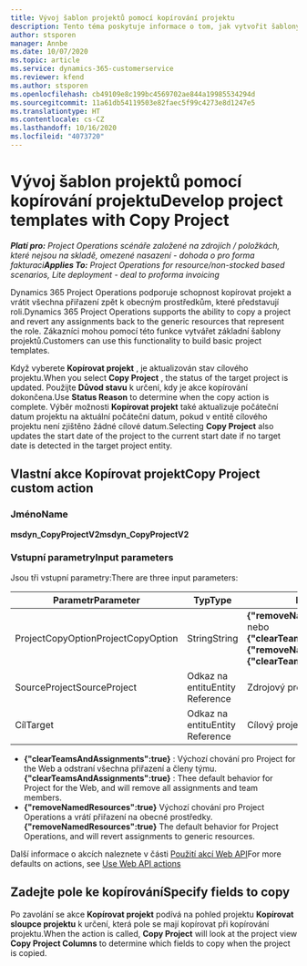 ```yaml
---
title: Vývoj šablon projektů pomocí kopírování projektu
description: Tento téma poskytuje informace o tom, jak vytvořit šablony projektu pomocí vlastní akce Kopírovat projekt.
author: stsporen
manager: Annbe
ms.date: 10/07/2020
ms.topic: article
ms.service: dynamics-365-customerservice
ms.reviewer: kfend
ms.author: stsporen
ms.openlocfilehash: cb49109e8c199bc4569702ae844a19985534294d
ms.sourcegitcommit: 11a61db54119503e82faec5f99c4273e8d1247e5
ms.translationtype: HT
ms.contentlocale: cs-CZ
ms.lasthandoff: 10/16/2020
ms.locfileid: "4073720"
---
```

# <a name="develop-project-templates-with-copy-project"></a><span data-ttu-id="00644-103">Vývoj šablon projektů pomocí kopírování projektu</span><span class="sxs-lookup"><span data-stu-id="00644-103">Develop project templates with Copy Project</span></span>

<span data-ttu-id="00644-104">_**Platí pro:** Project Operations scénáře založené na zdrojích / položkách, které nejsou na skladě, omezené nasazení - dohoda o pro forma fakturaci_</span><span class="sxs-lookup"><span data-stu-id="00644-104">_**Applies To:** Project Operations for resource/non-stocked based scenarios, Lite deployment - deal to proforma invoicing_</span></span>

<span data-ttu-id="00644-105">Dynamics 365 Project Operations podporuje schopnost kopírovat projekt a vrátit všechna přiřazení zpět k obecným prostředkům, které představují roli.</span><span class="sxs-lookup"><span data-stu-id="00644-105">Dynamics 365 Project Operations supports the ability to copy a project and revert any assignments back to the generic resources that represent the role.</span></span> <span data-ttu-id="00644-106">Zákazníci mohou pomocí této funkce vytvářet základní šablony projektů.</span><span class="sxs-lookup"><span data-stu-id="00644-106">Customers can use this functionality to build basic project templates.</span></span>

<span data-ttu-id="00644-107">Když vyberete **Kopírovat projekt** , je aktualizován stav cílového projektu.</span><span class="sxs-lookup"><span data-stu-id="00644-107">When you select **Copy Project** , the status of the target project is updated.</span></span> <span data-ttu-id="00644-108">Použijte **Důvod stavu** k určení, kdy je akce kopírování dokončena.</span><span class="sxs-lookup"><span data-stu-id="00644-108">Use **Status Reason** to determine when the copy action is complete.</span></span> <span data-ttu-id="00644-109">Výběr možnosti **Kopírovat projekt** také aktualizuje počáteční datum projektu na aktuální počáteční datum, pokud v entitě cílového projektu není zjištěno žádné cílové datum.</span><span class="sxs-lookup"><span data-stu-id="00644-109">Selecting **Copy Project** also updates the start date of the project to the current start date if no target date is detected in the target project entity.</span></span>

## <a name="copy-project-custom-action"></a><span data-ttu-id="00644-110">Vlastní akce Kopírovat projekt</span><span class="sxs-lookup"><span data-stu-id="00644-110">Copy Project custom action</span></span> 

### <a name="name"></a><span data-ttu-id="00644-111">Jméno</span><span class="sxs-lookup"><span data-stu-id="00644-111">Name</span></span> 

<span data-ttu-id="00644-112">**msdyn_CopyProjectV2**</span><span class="sxs-lookup"><span data-stu-id="00644-112">**msdyn_CopyProjectV2**</span></span>

### <a name="input-parameters"></a><span data-ttu-id="00644-113">Vstupní parametry</span><span class="sxs-lookup"><span data-stu-id="00644-113">Input parameters</span></span>
<span data-ttu-id="00644-114">Jsou tři vstupní parametry:</span><span class="sxs-lookup"><span data-stu-id="00644-114">There are three input parameters:</span></span>

| <span data-ttu-id="00644-115">Parametr</span><span class="sxs-lookup"><span data-stu-id="00644-115">Parameter</span></span>          | <span data-ttu-id="00644-116">Typ</span><span class="sxs-lookup"><span data-stu-id="00644-116">Type</span></span>   | <span data-ttu-id="00644-117">Hodnoty</span><span class="sxs-lookup"><span data-stu-id="00644-117">Values</span></span>                                                   | 
|--------------------|--------|----------------------------------------------------------|
| <span data-ttu-id="00644-118">ProjectCopyOption</span><span class="sxs-lookup"><span data-stu-id="00644-118">ProjectCopyOption</span></span>  | <span data-ttu-id="00644-119">String</span><span class="sxs-lookup"><span data-stu-id="00644-119">String</span></span> | <span data-ttu-id="00644-120">**{"removeNamedResources":true}** nebo **{"clearTeamsAndAssignments":true}**</span><span class="sxs-lookup"><span data-stu-id="00644-120">**{"removeNamedResources":true}** or **{"clearTeamsAndAssignments":true}**</span></span> |
| <span data-ttu-id="00644-121">SourceProject</span><span class="sxs-lookup"><span data-stu-id="00644-121">SourceProject</span></span>      | <span data-ttu-id="00644-122">Odkaz na entitu</span><span class="sxs-lookup"><span data-stu-id="00644-122">Entity Reference</span></span> | <span data-ttu-id="00644-123">Zdrojový projekt</span><span class="sxs-lookup"><span data-stu-id="00644-123">Source Project</span></span> |
| <span data-ttu-id="00644-124">Cíl</span><span class="sxs-lookup"><span data-stu-id="00644-124">Target</span></span>             | <span data-ttu-id="00644-125">Odkaz na entitu</span><span class="sxs-lookup"><span data-stu-id="00644-125">Entity Reference</span></span> | <span data-ttu-id="00644-126">Cílový projekt</span><span class="sxs-lookup"><span data-stu-id="00644-126">Target Project</span></span> |


- <span data-ttu-id="00644-127">**{"clearTeamsAndAssignments":true}** : Výchozí chování pro Project for the Web a odstraní všechna přiřazení a členy týmu.</span><span class="sxs-lookup"><span data-stu-id="00644-127">**{"clearTeamsAndAssignments":true}** : Thee default behavior for Project for the Web, and will remove all assignments and team members.</span></span>
- <span data-ttu-id="00644-128">**{"removeNamedResources":true}** Výchozí chování pro Project Operations a vrátí přiřazení na obecné prostředky.</span><span class="sxs-lookup"><span data-stu-id="00644-128">**{"removeNamedResources":true}** The default behavior for Project Operations, and will revert assignments to generic resources.</span></span>

<span data-ttu-id="00644-129">Další informace o akcích naleznete v části [Použití akcí Web API](https://docs.microsoft.com/powerapps/developer/common-data-service/webapi/use-web-api-actions)</span><span class="sxs-lookup"><span data-stu-id="00644-129">For more defaults on actions, see [Use Web API actions](https://docs.microsoft.com/powerapps/developer/common-data-service/webapi/use-web-api-actions)</span></span>

## <a name="specify-fields-to-copy"></a><span data-ttu-id="00644-130">Zadejte pole ke kopírování</span><span class="sxs-lookup"><span data-stu-id="00644-130">Specify fields to copy</span></span> 
<span data-ttu-id="00644-131">Po zavolání se akce **Kopírovat projekt** podívá na pohled projektu **Kopírovat sloupce projektu** k určení, která pole se mají kopírovat při kopírování projektu.</span><span class="sxs-lookup"><span data-stu-id="00644-131">When the action is called, **Copy Project** will look at the project view **Copy Project Columns** to determine which fields to copy when the project is copied.</span></span>
